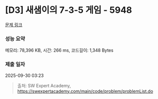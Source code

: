 # [D3] 새샘이의 7-3-5 게임 - 5948 

[문제 링크](https://swexpertacademy.com/main/code/problem/problemDetail.do?contestProbId=AWZ2IErKCwUDFAUQ) 

### 성능 요약

메모리: 78,396 KB, 시간: 266 ms, 코드길이: 1,348 Bytes

### 제출 일자

2025-09-30 03:23



> 출처: SW Expert Academy, https://swexpertacademy.com/main/code/problem/problemList.do